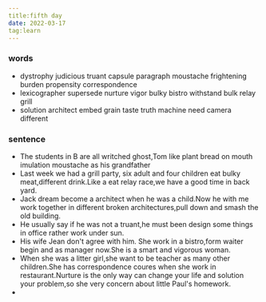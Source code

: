 ```yaml
---
title:fifth day
date: 2022-03-17
tag:learn
---
```

### words
- dystrophy  judicious  truant  capsule  paragraph  moustache  frightening burden  propensity  correspondence
- lexicographer  supersede  nurture  vigor  bulky  bistro  withstand  bulk  relay  grill
- solution  architect  embed  grain  taste  truth  machine  need  camera  different

### sentence
- The students in B are all writched ghost,Tom like plant bread on mouth imulation moustache as his grandfather
- Last week we had a grill party, six adult and four children eat bulky meat,different drink.Like a eat relay race,we have a good time in back yard.
- Jack dream become a architect when he was a child.Now he with me work together in different broken architectures,pull down and smash the old building.
- He usually say if he was not a truant,he must been design some things in office rather work under sun.
- His wife Jean don't agree with him. She work in a bistro,form waiter begin and as manager now.She is a smart and vigorous woman.
- When she was a litter girl,she want to be teacher as many other children.She has correspondence coures when she work in restaurant.Nurture is the only way can change your life and solution your problem,so she very concern about little Paul's homework.
- 